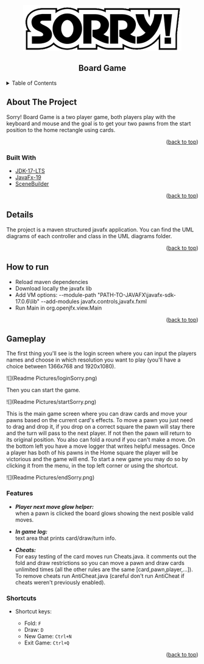 <div id="top"></div>

<p align="center">
    <img alt="alt title" src="src/main/java/org/openjfx/resources/sorryImage.png"/>
</p>


<h2 align="center">Board Game</h2>


<!-- TABLE OF CONTENTS -->
<details>
  <summary>Table of Contents</summary>
  <ol>
    <li>
      <a href="#about-the-project">About The Project</a>
      <ul>
        <li><a href="#built-with">Built With</a></li>
      </ul>
    </li>
    <li><a href="#details">Details</a></li>
    <li><a href="#how-to-run">How to run</a></li>
    <li><a href="#gameplay">Gameplay</a>
        <ul>
            <li><a href="#features">Features</a></li>
            <li><a href="#shortcuts">Shortcuts</a></li>
        </ul>
    </li>
</ol>
</details>



<!-- ABOUT THE PROJECT -->

## About The Project

Sorry! Board Game is a two player game, both players play with the keyboard and mouse and the goal is to get
your two pawns from the start position to the home rectangle using cards.

<p align="right">(<a href="#top">back to top</a>)</p>

### Built With

* [JDK-17-LTS](https://www.oracle.com/java/technologies/downloads/#java17)
* [JavaFx-19](https://openjfx.io/)
* [SceneBuilder](https://gluonhq.com/products/scene-builder/)

<p align="right">(<a href="#top">back to top</a>)</p>

## Details

The project is a maven structured javafx application. You can find the 
UML diagrams of each controller and class in the UML diagrams folder.

<p align="right">(<a href="#top">back to top</a>)</p>

## How to run

* Reload maven dependencies
* Download locally the javafx lib
* Add VM options: --module-path "PATH-TO-JAVAFX\javafx-sdk-17.0.6\lib" --add-modules javafx.controls,javafx.fxml
* Run Main in org.openjfx.view.Main

<p align="right">(<a href="#top">back to top</a>)</p>

## Gameplay

The first thing you'll see is the login screen where you can input the players names and choose in
which resolution you want to play (you'll have a choice between 1366x768 and 1920x1080). 

![](Readme Pictures/loginSorry.png)

Then you can start the game. 

![](Readme Pictures/startSorry.png)

This is the main game screen where you can draw cards and move your pawns based on the current card's effects.
To move a pawn you just need to drag and drop it, if you drop on a correct square the pawn will stay there and the turn will pass
to the next player. If not then the pawn will return to its original position. You also can fold a round if you can't make a move. On the bottom left you have a move logger that writes helpful messages.
Once a player has both of his pawns in the Home square the player will be victorious and the game will end. To start a new game you may do so by 
clicking it from the menu, in the top left corner or using the shortcut.

![](Readme Pictures/endSorry.png)

### Features

* ***Player next move glow helper:*** <br>
when a pawn is clicked the board glows showing the next posible valid moves.

* ***In game log:*** <br>
text area that prints card/draw/turn info.

* ***Cheats:*** <br>
For easy testing of the card moves run Cheats.java.
	it comments out the fold and draw restrictions so you can move a pawn and draw cards unlimited times (all the other rules are the same [card,pawn,player,...]).
To remove cheats run AntiCheat.java (careful don't run AntiCheat if cheats weren't previously enabled).

### Shortcuts

* Shortcut keys:
    * Fold: `F`
    * Draw: `D`
    * New Game: `Ctrl+N`
    * Exit Game: `Ctrl+Q`
  
  <p align="right">(<a href="#top">back to top</a>)</p>